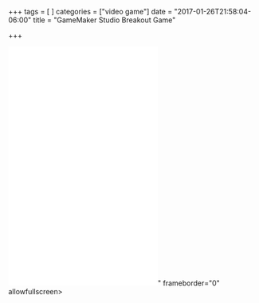 +++
tags = [
]
categories = ["video game"]
date = "2017-01-26T21:58:04-06:00"
title = "GameMaker Studio Breakout Game"

+++
<div class="embed-responsive embed-responsive-16by9">
<iframe src="<iframe width="853" height="480" src="https://www.youtube.com/embed/videoseries?list=PLTZoMpB5Z4aB1qOiOp02KxHxX9NlJqS52" frameborder="0" allowfullscreen></iframe>" frameborder="0" allowfullscreen></iframe>
</div>